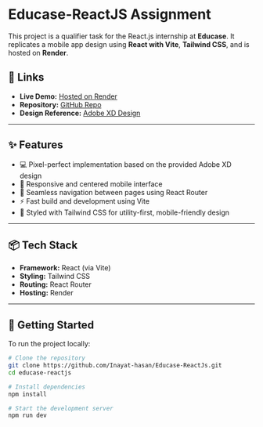 # Educase-ReactJS Assignment

This project is a qualifier task for the React.js internship at **Educase**. It replicates a mobile app design using **React with Vite**, **Tailwind CSS**, and is hosted on **Render**.

## 🔗 Links

- **Live Demo:** [Hosted on Render](https://your-app-url.onrender.com)
- **Repository:** [GitHub Repo](https://github.com/Inayat-hasan/Educase-ReactJs)
- **Design Reference:** [Adobe XD Design](https://xd.adobe.com/view/b68eea25-003d-4a5d-8fdd-d463eeb20b32-e3dd)

---

## ✨ Features

- 💻 Pixel-perfect implementation based on the provided Adobe XD design
- 📱 Responsive and centered mobile interface
- 🔄 Seamless navigation between pages using React Router
- ⚡ Fast build and development using Vite
- 🎨 Styled with Tailwind CSS for utility-first, mobile-friendly design

---

## 📦 Tech Stack

- **Framework:** React (via Vite)
- **Styling:** Tailwind CSS
- **Routing:** React Router
- **Hosting:** Render

---

## 📁 Getting Started

To run the project locally:

```bash
# Clone the repository
git clone https://github.com/Inayat-hasan/Educase-ReactJs.git
cd educase-reactjs

# Install dependencies
npm install

# Start the development server
npm run dev
```

